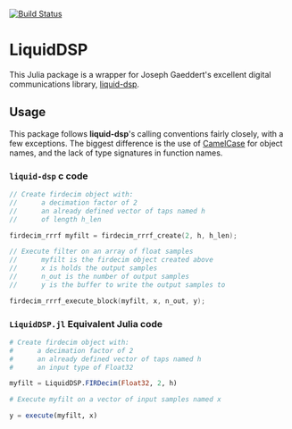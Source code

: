 [![Build Status](https://travis-ci.org/JayKickliter/LiquidDSP.jl.svg?branch=master)](https://travis-ci.org/JayKickliter/LiquidDSP.jl)

# LiquidDSP

This Julia package is a wrapper for Joseph Gaeddert's excellent digital communications library, [liquid-dsp](http://liquidsdr.org).

## Usage

This package follows **liquid-dsp**'s calling conventions fairly closely, with a few exceptions. The biggest difference is the use of [CamelCase](http://en.wikipedia.org/wiki/CamelCase) for object names, and the lack of type signatures in function names.

### `liquid-dsp` c code

```c
// Create firdecim object with:
//      a decimation factor of 2
//      an already defined vector of taps named h
//      of length h_len

firdecim_rrrf myfilt = firdecim_rrrf_create(2, h, h_len);

// Execute filter on an array of float samples
//      myfilt is the firdecim object created above
//      x is holds the output samples
//      n_out is the number of output samples
//      y is the buffer to write the output samples to

firdecim_rrrf_execute_block(myfilt, x, n_out, y);
```

### `LiquidDSP.jl` Equivalent Julia code

```Julia
# Create firdecim object with:
#      a decimation factor of 2
#      an already defined vector of taps named h
#      an input type of Float32

myfilt = LiquidDSP.FIRDecim(Float32, 2, h)

# Execute myfilt on a vector of input samples named x

y = execute(myfilt, x)

```
